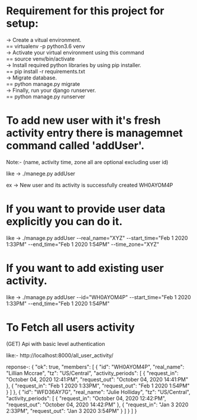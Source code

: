 # Requirement for this project for setup:<br/>

-> Create a vitual environment.<br/>
== virtualenv -p python3.6 venv<br/>
-> Activate your virtual environment using this command<br/>
== source venv/bin/activate<br/>
-> Install required python libraries by using pip installer.<br/>
== pip install -r requirements.txt<br/>
-> Migrate database.<br/>
== python manage.py migrate<br/>
-> Finally, run your django runserver.<br/>
== python manage.py runserver<br/>

# To add new user with it's fresh activity entry there is managemnet command called 'addUser'.

Note:- (name, activity time, zone all are optional excluding user id)<br/>

like -> ./manege.py addUser<br/>

ex -> New user and its activity is successfully created WH0AYOM4P<br/>

# If you want to provide user data explicitly you can do it.

like -> ./manage.py addUser --real_name="XYZ" --start_time="Feb 1 2020  1:33PM" --end_time="Feb 1 2020 1:54PM" --time_zone="XYZ"<br/>

# If you want to add existing user activity.

like -> ./manage.py addUser --id="WH0AYOM4P" --start_time="Feb 1 2020  1:33PM" --end_time="Feb 1 2020 1:54PM"<br/>

# To Fetch all users activity

(GET) Api with basic level authentication<br/>

like:- http://localhost:8000/all_user_activity/<br/>

reponse-: {
    "ok": true,
    "members": [
        {
            "id": "WH0AYOM4P",
            "real_name": "Lillian Mccrae",
            "tz": "US/Central",
            "activity_periods": [
                {
                    "request_in": "October 04, 2020 12:41:PM",
                    "request_out": "October 04, 2020 14:41:PM"
                },
                {
                    "request_in": "Feb 1 2020  1:33PM",
                    "request_out": "Feb 1 2020 1:54PM"
                }
            ]
        },
        {
            "id": "WFD36AY7G",
            "real_name": "Julie Holliday",
            "tz": "US/Central",
            "activity_periods": [
                {
                    "request_in": "October 04, 2020 12:42:PM",
                    "request_out": "October 04, 2020 14:42:PM"
                },
                {
                    "request_in": "Jan 3 2020  2:33PM",
                    "request_out": "Jan 3 2020 3:54PM"
                }
            ]
        }
    ]
}
